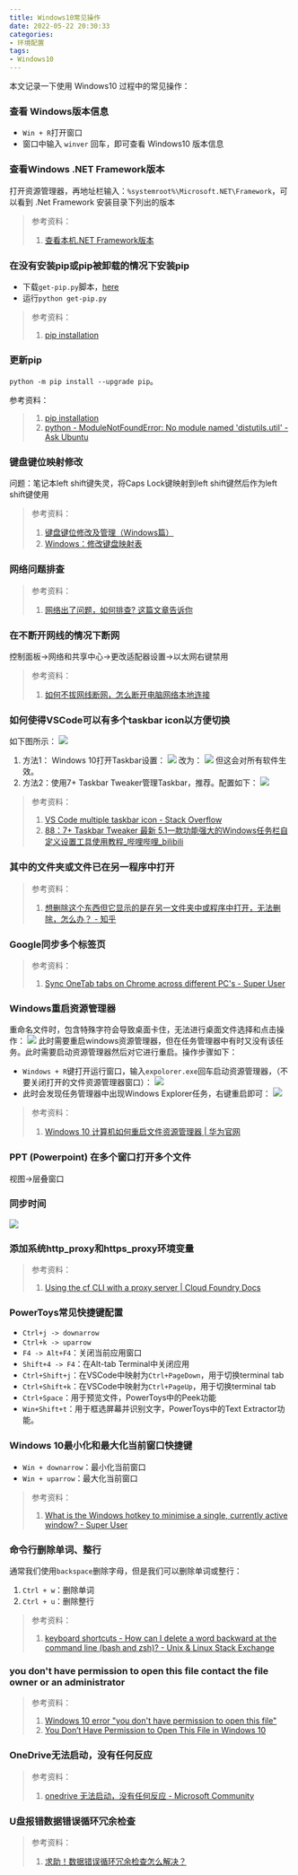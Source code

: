 ```yaml
---
title: Windows10常见操作
date: 2022-05-22 20:30:33
categories:
- 环境配置
tags:
- Windows10
---
```


本文记录一下使用 Windows10 过程中的常见操作：

<!--more-->

### 查看 Windows版本信息

- `Win + R`打开窗口
- 窗口中输入 `winver` 回车，即可查看 Windows10 版本信息

### 查看Windows .NET Framework版本

打开资源管理器，再地址栏输入：`%systemroot%\Microsoft.NET\Framework`，可以看到 .Net Framework 安装目录下列出的版本

> 参考资料：
>
> 1. [查看本机.NET Framework版本](https://blog.csdn.net/zyw_anquan/article/details/9873047)

### 在没有安装pip或pip被卸载的情况下安装pip

- 下载`get-pip.py`脚本，[here](https://bootstrap.pypa.io/get-pip.py)
- 运行`python get-pip.py`

>  参考资料：
>
> 1. [pip installation](https://pip.pypa.io/en/stable/installation/)

### 更新pip

`python -m pip install --upgrade pip`。

参考资料：

> 1. [pip installation](https://pip.pypa.io/en/stable/installation/)
> 2. [python - ModuleNotFoundError: No module named 'distutils.util' - Ask Ubuntu](https://askubuntu.com/questions/1239829/modulenotfounderror-no-module-named-distutils-util)

### 键盘键位映射修改
问题：笔记本left shift键失灵，将Caps Lock键映射到left shift键然后作为left shift键使用
> 参考资料：
> 1. [键盘键位修改及管理（Windows篇）](https://zhuanlan.zhihu.com/p/29581818)
> 2. [Windows：修改键盘映射表](https://blog.csdn.net/qq_42191914/article/details/104840458)

### 网络问题排查
> 参考资料：
> 1. [网络出了问题，如何排查? 这篇文章告诉你](https://www.51cto.com/article/620620.html)

### 在不断开网线的情况下断网
控制面板->网络和共享中心->更改适配器设置->以太网右键禁用
> 参考资料：
> 1. [如何不拔网线断网，怎么断开电脑网络本地连接](https://jingyan.baidu.com/article/0964eca27410968285f53613.html)

### 如何使得VSCode可以有多个taskbar icon以方便切换
如下图所示：
![](https://raw.githubusercontent.com/Tom89757/ImageHost/main/hexo/20230112140219.png)
1. 方法1：
Windows 10打开Taskbar设置：
![](https://raw.githubusercontent.com/Tom89757/ImageHost/main/hexo/20230112140315.png)
改为：
![](https://raw.githubusercontent.com/Tom89757/ImageHost/main/hexo/20230112140336.png)
但这会对所有软件生效。
2. 方法2：使用7+ Taskbar Tweaker管理Taskbar，推荐。配置如下：
![](https://raw.githubusercontent.com/Tom89757/ImageHost/main/hexo/20230203201506.png)
> 参考资料：
> 1. [VS Code multiple taskbar icon - Stack Overflow](https://stackoverflow.com/questions/63381934/vs-code-multiple-taskbar-icon)
> 2. [88：7+ Taskbar Tweaker 最新 5.1一款功能强大的Windows任务栏自定义设置工具使用教程_哔哩哔哩_bilibili](https://www.bilibili.com/video/BV1VV411n7hW)

### 其中的文件夹或文件已在另一程序中打开

> 参考资料：
> 1. [想删除这个东西但它显示的是在另一文件夹中或程序中打开，无法删除，怎么办？ - 知乎](https://www.zhihu.com/question/453864187/answer/1827894565)

### Google同步多个标签页

> 参考资料：
> 1. [Sync OneTab tabs on Chrome across different PC's - Super User](https://superuser.com/questions/630975/sync-onetab-tabs-on-chrome-across-different-pcs)

### Windows重启资源管理器
重命名文件时，包含特殊字符会导致桌面卡住，无法进行桌面文件选择和点击操作：
![](https://raw.githubusercontent.com/Tom89757/ImageHost/main/hexo/20230415122100.png)
此时需要重启windows资源管理器，但在任务管理器中有时又没有该任务。此时需要启动资源管理器然后对它进行重启。操作步骤如下：
- `Windows + R`键打开运行窗口，输入`expolorer.exe`回车启动资源管理器，（不要关闭打开的文件资源管理器窗口）：
![](https://raw.githubusercontent.com/Tom89757/ImageHost/main/hexo/20230415122405.png)
- 此时会发现任务管理器中出现Windows Explorer任务，右键重启即可：
![](https://raw.githubusercontent.com/Tom89757/ImageHost/main/hexo/20230415122528.png)
> 参考资料：
> 1. [Windows 10 计算机如何重启文件资源管理器 | 华为官网](https://consumer.huawei.com/cn/support/content/zh-cn00733776/)

### PPT (Powerpoint) 在多个窗口打开多个文件
视图->层叠窗口

### 同步时间
![](https://raw.githubusercontent.com/Tom89757/ImageHost/main/hexo/20230604143409.png)


### 添加系统http_proxy和https_proxy环境变量

> 参考资料：
> 1. [Using the cf CLI with a proxy server | Cloud Foundry Docs](https://docs.cloudfoundry.org/cf-cli/http-proxy.html) 


### PowerToys常见快捷键配置
- `Ctrl+j -> downarrow`
- `Ctrl+k -> uparrow`
- `F4 -> Alt+F4`：关闭当前应用窗口
- `Shift+4 -> F4`：在Alt-tab Terminal中关闭应用
- `Ctrl+Shift+j`：在VSCode中映射为`Ctrl+PageDown`，用于切换terminal tab
- `Ctrl+Shift+k`：在VSCode中映射为`Ctrl+PageUp`，用于切换terminal tab
- `Ctrl+Space`：用于预览文件，PowerToys中的Peek功能
- `Win+Shift+t`：用于框选屏幕并识别文字，PowerToys中的Text Extractor功能。

### Windows 10最小化和最大化当前窗口快捷键
- `Win + downarrow`：最小化当前窗口
- `Win + uparrow`：最大化当前窗口
> 参考资料：
> 1. [What is the Windows hotkey to minimise a single, currently active window? - Super User](https://superuser.com/questions/189194/what-is-the-windows-hotkey-to-minimise-a-single-currently-active-window)

### 命令行删除单词、整行
通常我们使用`backspace`删除字母，但是我们可以删除单词或整行：
1. `Ctrl + w`：删除单词
2. `Ctrl + u`：删除整行
> 参考资料：
> 1. [keyboard shortcuts - How can I delete a word backward at the command line (bash and zsh)? - Unix & Linux Stack Exchange](https://unix.stackexchange.com/questions/94331/how-can-i-delete-a-word-backward-at-the-command-line-bash-and-zsh)

### you don't have permission to open this file contact the file owner or an administrator

> 参考资料：
> 1. [Windows 10 error "you don't have permission to open this file"](https://answers.microsoft.com/en-us/windows/forum/all/windows-10-error-you-dont-have-permission-to-open/91f0d6a8-1766-45a3-a2bd-afea3398cc13)
> 2. [You Don’t Have Permission to Open This File in Windows 10](https://windowsreport.com/no-permission-open-file/)

### OneDrive无法启动，没有任何反应

> 参考资料：
> 1. [onedrive 无法启动，没有任何反应 - Microsoft Community](https://answers.microsoft.com/zh-hans/msoffice/forum/all/onedrive/bd2aa214-06c2-4cdf-b7b4-499a17bd2077)

### U盘报错数据错误循环冗余检查

> 参考资料：
> 1. [求助！数据错误循环冗余检查怎么解决？](https://www.disktool.cn/content-center/diskpart-has-encountered-an-error-data-error-666.html)












